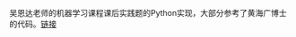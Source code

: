 吴恩达老师的机器学习课程课后实践题的Python实现，大部分参考了黄海广博士的代码。[链接](https://github.com/fengdu78/Coursera-ML-AndrewNg-Notes)

